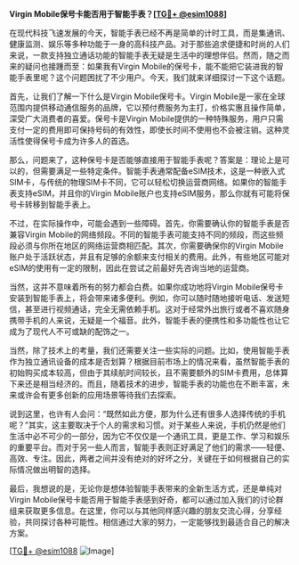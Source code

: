 **Virgin Mobile保号卡能否用于智能手表？[[TG💪+ @esim1088](https://t.me/s/esim1088)]**

在现代科技飞速发展的今天，智能手表已经不再是简单的计时工具，而是集通讯、健康监测、娱乐等多种功能于一身的高科技产品。对于那些追求便捷和时尚的人们来说，一款支持独立通话功能的智能手表无疑是生活中的理想伴侣。然而，随之而来的疑问也接踵而至：如果我有Virgin Mobile的保号卡，能不能把它装进我的智能手表里呢？这个问题困扰了不少用户。今天，我们就来详细探讨一下这个话题。

首先，让我们了解一下什么是Virgin Mobile保号卡。Virgin Mobile是一家在全球范围内提供移动通信服务的品牌，它以预付费服务为主打，价格实惠且操作简单，深受广大消费者的喜爱。保号卡是Virgin Mobile提供的一种特殊服务，用户只需支付一定的费用即可保持号码的有效性，即使长时间不使用也不会被注销。这种灵活性使得保号卡成为许多人的首选。

那么，问题来了，这种保号卡是否能够直接用于智能手表呢？答案是：理论上是可以的，但需要满足一些特定条件。智能手表通常配备eSIM技术，这是一种嵌入式SIM卡，与传统的物理SIM卡不同，它可以轻松切换运营商网络。如果你的智能手表支持eSIM，并且你的Virgin Mobile账户也支持eSIM服务，那么你就有可能将保号卡转移到智能手表上。

不过，在实际操作中，可能会遇到一些障碍。首先，你需要确认你的智能手表是否兼容Virgin Mobile的网络频段。不同的智能手表可能支持不同的频段，而这些频段必须与你所在地区的网络运营商相匹配。其次，你需要确保你的Virgin Mobile账户处于活跃状态，并且有足够的余额来支付相关的费用。此外，有些地区可能对eSIM的使用有一定的限制，因此在尝试之前最好先咨询当地的运营商。

当然，这并不意味着所有的努力都会白费。如果你成功地将Virgin Mobile保号卡安装到智能手表上，将会带来诸多便利。例如，你可以随时随地接听电话、发送短信，甚至进行视频通话，完全无需依赖手机。这对于经常外出旅行或者不喜欢随身携带手机的人来说，无疑是一个福音。此外，智能手表的便携性和多功能性也让它成为了现代人不可或缺的配饰之一。

当然，除了技术上的考量，我们还需要关注一些实际的问题。比如，使用智能手表作为独立通讯设备的成本是否划算？根据目前市场上的情况来看，虽然智能手表的初始购买成本较高，但由于其续航时间较长，且不需要额外的SIM卡费用，总体算下来还是相当经济的。而且，随着技术的进步，智能手表的功能也在不断丰富，未来或许会有更多创新的应用场景等待我们去探索。

说到这里，也许有人会问：“既然如此方便，那为什么还有很多人选择传统的手机呢？”其实，这主要取决于个人的需求和习惯。对于某些人来说，手机仍然是他们生活中必不可少的一部分，因为它不仅仅是一个通讯工具，更是工作、学习和娱乐的重要平台。而对于另一些人而言，智能手表则正好满足了他们的需求——轻便、高效、专注。因此，两者之间并没有绝对的好坏之分，关键在于如何根据自己的实际情况做出明智的选择。

最后，我想说的是，无论你是想体验智能手表带来的全新生活方式，还是单纯对Virgin Mobile保号卡能否用于智能手表感到好奇，都可以通过加入我们的讨论群组来获取更多信息。在这里，你可以与其他同样感兴趣的朋友交流心得，分享经验，共同探讨各种可能性。相信通过大家的努力，一定能够找到最适合自己的解决方案。

[[TG💪+ @esim1088](https://t.me/s/esim1088) ![Image](https://i.postimg.cc/4NQfJmqS/Snipaste-2025-05-13-00-14-12.png)]